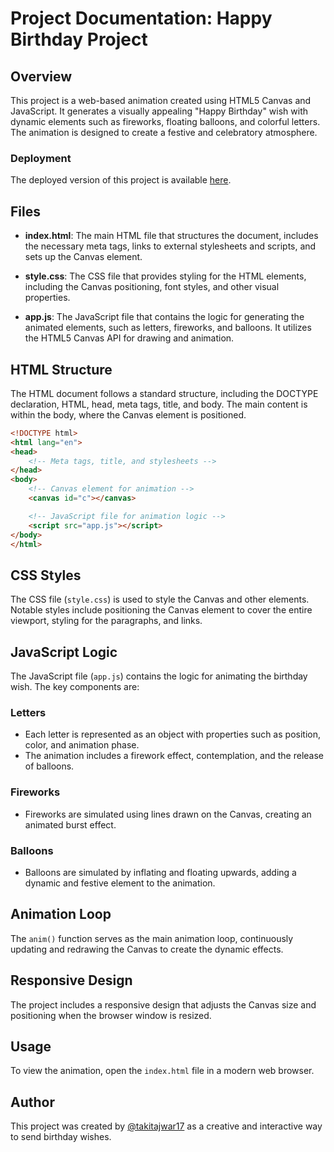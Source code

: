 # Project Documentation: Happy Birthday Project

## Overview

This project is a web-based animation created using HTML5 Canvas and JavaScript. It generates a visually appealing "Happy Birthday" wish with dynamic elements such as fireworks, floating balloons, and colorful letters. The animation is designed to create a festive and celebratory atmosphere.

### Deployment

The deployed version of this project is available [here](https://takitajwar17.github.io/small-happy-birthday-project/).

## Files

- **index.html**: The main HTML file that structures the document, includes the necessary meta tags, links to external stylesheets and scripts, and sets up the Canvas element.

- **style.css**: The CSS file that provides styling for the HTML elements, including the Canvas positioning, font styles, and other visual properties.

- **app.js**: The JavaScript file that contains the logic for generating the animated elements, such as letters, fireworks, and balloons. It utilizes the HTML5 Canvas API for drawing and animation.

## HTML Structure

The HTML document follows a standard structure, including the DOCTYPE declaration, HTML, head, meta tags, title, and body. The main content is within the body, where the Canvas element is positioned.

```html
<!DOCTYPE html>
<html lang="en">
<head>
    <!-- Meta tags, title, and stylesheets -->
</head>
<body>
    <!-- Canvas element for animation -->
    <canvas id="c"></canvas>

    <!-- JavaScript file for animation logic -->
    <script src="app.js"></script>
</body>
</html>
```

## CSS Styles

The CSS file (`style.css`) is used to style the Canvas and other elements. Notable styles include positioning the Canvas element to cover the entire viewport, styling for the paragraphs, and links.

## JavaScript Logic

The JavaScript file (`app.js`) contains the logic for animating the birthday wish. The key components are:

### Letters

- Each letter is represented as an object with properties such as position, color, and animation phase.
- The animation includes a firework effect, contemplation, and the release of balloons.

### Fireworks

- Fireworks are simulated using lines drawn on the Canvas, creating an animated burst effect.

### Balloons

- Balloons are simulated by inflating and floating upwards, adding a dynamic and festive element to the animation.

## Animation Loop

The `anim()` function serves as the main animation loop, continuously updating and redrawing the Canvas to create the dynamic effects.

## Responsive Design

The project includes a responsive design that adjusts the Canvas size and positioning when the browser window is resized.

## Usage

To view the animation, open the `index.html` file in a modern web browser.

## Author

This project was created by [@takitajwar17](https://github.com/takitajwar17) as a creative and interactive way to send birthday wishes.
